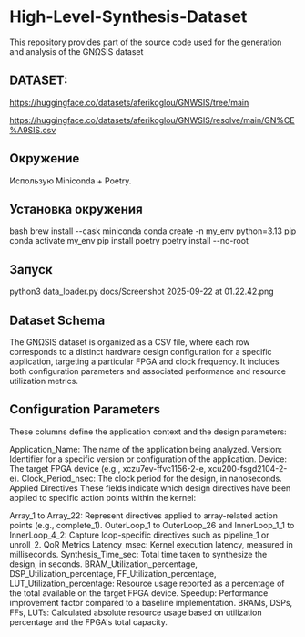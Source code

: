 # High-Level-Synthesis-Dataset
This repository provides part of the source code used for the generation and analysis of the GNΩSIS dataset

## DATASET:
https://huggingface.co/datasets/aferikoglou/GNWSIS/tree/main

https://huggingface.co/datasets/aferikoglou/GNWSIS/resolve/main/GN%CE%A9SIS.csv

## Окружение

Использую Miniconda + Poetry.

## Установка окружения
bash
brew install --cask miniconda
conda create -n my_env python=3.13 pip
conda activate my_env
pip install poetry
poetry install --no-root

## Запуск
python3 data_loader.py
docs/Screenshot 2025-09-22 at 01.22.42.png

## Dataset Schema
The GNΩSIS dataset is organized as a CSV file, where each row corresponds to a distinct hardware design configuration for a specific application, targeting a particular FPGA and clock frequency. It includes both configuration parameters and associated performance and resource utilization metrics.

## Configuration Parameters
These columns define the application context and the design parameters:

Application_Name: The name of the application being analyzed.
Version: Identifier for a specific version or configuration of the application.
Device: The target FPGA device (e.g., xczu7ev-ffvc1156-2-e, xcu200-fsgd2104-2-e).
Clock_Period_nsec: The clock period for the design, in nanoseconds.
Applied Directives
These fields indicate which design directives have been applied to specific action points within the kernel:

Array_1 to Array_22: Represent directives applied to array-related action points (e.g., complete_1).
OuterLoop_1 to OuterLoop_26 and InnerLoop_1_1 to InnerLoop_4_2: Capture loop-specific directives such as pipeline_1 or unroll_2.
QoR Metrics
Latency_msec: Kernel execution latency, measured in milliseconds.
Synthesis_Time_sec: Total time taken to synthesize the design, in seconds.
BRAM_Utilization_percentage, DSP_Utilization_percentage, FF_Utilization_percentage, LUT_Utilization_percentage: Resource usage reported as a percentage of the total available on the target FPGA device.
Speedup: Performance improvement factor compared to a baseline implementation.
BRAMs, DSPs, FFs, LUTs: Calculated absolute resource usage based on utilization percentage and the FPGA's total capacity.
